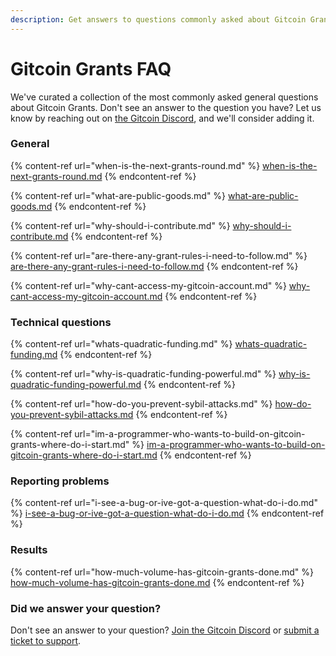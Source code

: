 ```yaml
---
description: Get answers to questions commonly asked about Gitcoin Grants.
---
```


# Gitcoin Grants FAQ

We've curated a collection of the most commonly asked general questions about Gitcoin Grants. Don't see an answer to the question you have? Let us know by reaching out on [the Gitcoin Discord](https://discord.com/invite/b5PEjyVFXT), and we'll consider adding it.

### General

{% content-ref url="when-is-the-next-grants-round.md" %}
[when-is-the-next-grants-round.md](when-is-the-next-grants-round.md)
{% endcontent-ref %}

{% content-ref url="what-are-public-goods.md" %}
[what-are-public-goods.md](what-are-public-goods.md)
{% endcontent-ref %}

{% content-ref url="why-should-i-contribute.md" %}
[why-should-i-contribute.md](why-should-i-contribute.md)
{% endcontent-ref %}

{% content-ref url="are-there-any-grant-rules-i-need-to-follow.md" %}
[are-there-any-grant-rules-i-need-to-follow.md](are-there-any-grant-rules-i-need-to-follow.md)
{% endcontent-ref %}

{% content-ref url="why-cant-access-my-gitcoin-account.md" %}
[why-cant-access-my-gitcoin-account.md](why-cant-access-my-gitcoin-account.md)
{% endcontent-ref %}



### Technical questions

{% content-ref url="whats-quadratic-funding.md" %}
[whats-quadratic-funding.md](whats-quadratic-funding.md)
{% endcontent-ref %}

{% content-ref url="why-is-quadratic-funding-powerful.md" %}
[why-is-quadratic-funding-powerful.md](why-is-quadratic-funding-powerful.md)
{% endcontent-ref %}

{% content-ref url="how-do-you-prevent-sybil-attacks.md" %}
[how-do-you-prevent-sybil-attacks.md](how-do-you-prevent-sybil-attacks.md)
{% endcontent-ref %}

{% content-ref url="im-a-programmer-who-wants-to-build-on-gitcoin-grants-where-do-i-start.md" %}
[im-a-programmer-who-wants-to-build-on-gitcoin-grants-where-do-i-start.md](im-a-programmer-who-wants-to-build-on-gitcoin-grants-where-do-i-start.md)
{% endcontent-ref %}



### Reporting problems

{% content-ref url="i-see-a-bug-or-ive-got-a-question-what-do-i-do.md" %}
[i-see-a-bug-or-ive-got-a-question-what-do-i-do.md](i-see-a-bug-or-ive-got-a-question-what-do-i-do.md)
{% endcontent-ref %}



### Results

{% content-ref url="how-much-volume-has-gitcoin-grants-done.md" %}
[how-much-volume-has-gitcoin-grants-done.md](how-much-volume-has-gitcoin-grants-done.md)
{% endcontent-ref %}



### Did we answer your question?

Don't see an answer to your question? [Join the Gitcoin Discord](https://discord.gg/b5PEjyVFXT) or [submit a ticket to support](https://support.gitcoin.co/new/).
